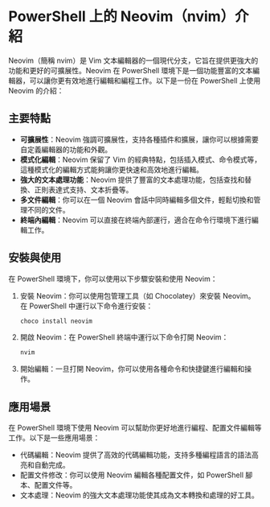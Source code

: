 # PowerShell 上的 Neovim（nvim）介紹
Neovim（簡稱 nvim）是 Vim 文本編輯器的一個現代分支，它旨在提供更強大的功能和更好的可擴展性。Neovim 在 PowerShell 環境下是一個功能豐富的文本編輯器，可以讓你更有效地進行編輯和編程工作。以下是一份在 PowerShell 上使用 Neovim 的介紹：

## 主要特點

- **可擴展性**：Neovim 強調可擴展性，支持各種插件和擴展，讓你可以根據需要自定義編輯器的功能和外觀。
- **模式化編輯**：Neovim 保留了 Vim 的經典特點，包括插入模式、命令模式等，這種模式化的編輯方式能夠讓你更快速和高效地進行編輯。
- **強大的文本處理功能**：Neovim 提供了豐富的文本處理功能，包括查找和替換、正則表達式支持、文本折疊等。
- **多文件編輯**：你可以在一個 Neovim 會話中同時編輯多個文件，輕鬆切換和管理不同的文件。
- **終端內編輯**：Neovim 可以直接在終端內部運行，適合在命令行環境下進行編輯工作。

## 安裝與使用

在 PowerShell 環境下，你可以使用以下步驟安裝和使用 Neovim：

1. 安裝 Neovim：你可以使用包管理工具（如 Chocolatey）來安裝 Neovim。在 PowerShell 中運行以下命令進行安裝：

   ```powershell
   choco install neovim
   ```

2. 開啟 Neovim：在 PowerShell 終端中運行以下命令打開 Neovim：

   ```powershell
   nvim
   ```

3. 開始編輯：一旦打開 Neovim，你可以使用各種命令和快捷鍵進行編輯和操作。

## 應用場景

在 PowerShell 環境下使用 Neovim 可以幫助你更好地進行編程、配置文件編輯等工作。以下是一些應用場景：

- 代碼編輯：Neovim 提供了高效的代碼編輯功能，支持多種編程語言的語法高亮和自動完成。
- 配置文件修改：你可以使用 Neovim 編輯各種配置文件，如 PowerShell 腳本、配置文件等。
- 文本處理：Neovim 的強大文本處理功能使其成為文本轉換和處理的好工具。
